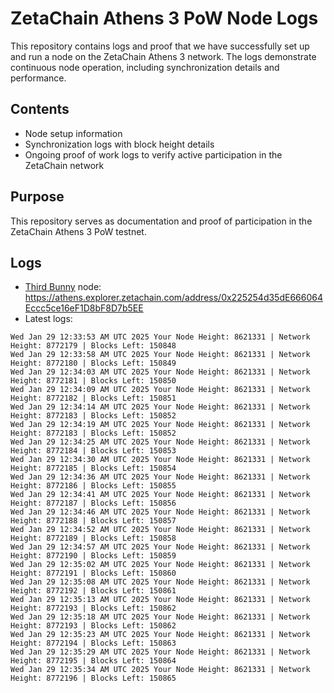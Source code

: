 # ZetaChain Athens 3 PoW Node Logs
This repository contains logs and proof that we have successfully set up and run a node on the ZetaChain Athens 3 network. The logs demonstrate continuous node operation, including synchronization details and performance.

## Contents
- Node setup information
- Synchronization logs with block height details
- Ongoing proof of work logs to verify active participation in the ZetaChain network

## Purpose
This repository serves as documentation and proof of participation in the ZetaChain Athens 3 PoW testnet.

## Logs

- [Third Bunny](https://thirdbunny.xyz/) node: https://athens.explorer.zetachain.com/address/0x225254d35dE666064Eccc5ce16eF1D8bF8D7b5EE
- Latest logs:
```
Wed Jan 29 12:33:53 AM UTC 2025 Your Node Height: 8621331 | Network Height: 8772179 | Blocks Left: 150848
Wed Jan 29 12:33:58 AM UTC 2025 Your Node Height: 8621331 | Network Height: 8772180 | Blocks Left: 150849
Wed Jan 29 12:34:03 AM UTC 2025 Your Node Height: 8621331 | Network Height: 8772181 | Blocks Left: 150850
Wed Jan 29 12:34:09 AM UTC 2025 Your Node Height: 8621331 | Network Height: 8772182 | Blocks Left: 150851
Wed Jan 29 12:34:14 AM UTC 2025 Your Node Height: 8621331 | Network Height: 8772183 | Blocks Left: 150852
Wed Jan 29 12:34:19 AM UTC 2025 Your Node Height: 8621331 | Network Height: 8772183 | Blocks Left: 150852
Wed Jan 29 12:34:25 AM UTC 2025 Your Node Height: 8621331 | Network Height: 8772184 | Blocks Left: 150853
Wed Jan 29 12:34:30 AM UTC 2025 Your Node Height: 8621331 | Network Height: 8772185 | Blocks Left: 150854
Wed Jan 29 12:34:36 AM UTC 2025 Your Node Height: 8621331 | Network Height: 8772186 | Blocks Left: 150855
Wed Jan 29 12:34:41 AM UTC 2025 Your Node Height: 8621331 | Network Height: 8772187 | Blocks Left: 150856
Wed Jan 29 12:34:46 AM UTC 2025 Your Node Height: 8621331 | Network Height: 8772188 | Blocks Left: 150857
Wed Jan 29 12:34:52 AM UTC 2025 Your Node Height: 8621331 | Network Height: 8772189 | Blocks Left: 150858
Wed Jan 29 12:34:57 AM UTC 2025 Your Node Height: 8621331 | Network Height: 8772190 | Blocks Left: 150859
Wed Jan 29 12:35:02 AM UTC 2025 Your Node Height: 8621331 | Network Height: 8772191 | Blocks Left: 150860
Wed Jan 29 12:35:08 AM UTC 2025 Your Node Height: 8621331 | Network Height: 8772192 | Blocks Left: 150861
Wed Jan 29 12:35:13 AM UTC 2025 Your Node Height: 8621331 | Network Height: 8772193 | Blocks Left: 150862
Wed Jan 29 12:35:18 AM UTC 2025 Your Node Height: 8621331 | Network Height: 8772193 | Blocks Left: 150862
Wed Jan 29 12:35:23 AM UTC 2025 Your Node Height: 8621331 | Network Height: 8772194 | Blocks Left: 150863
Wed Jan 29 12:35:29 AM UTC 2025 Your Node Height: 8621331 | Network Height: 8772195 | Blocks Left: 150864
Wed Jan 29 12:35:34 AM UTC 2025 Your Node Height: 8621331 | Network Height: 8772196 | Blocks Left: 150865
```
